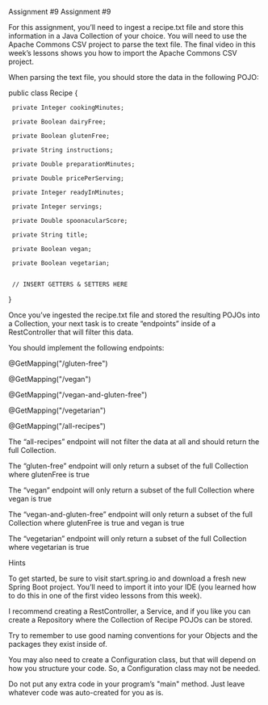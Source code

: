 Assignment #9
Assignment #9

For this assignment, you’ll need to ingest a recipe.txt file and store this information in a Java Collection of your choice. You will need to use the Apache Commons CSV project to parse the text file. The final video in this week’s lessons shows you how to import the Apache Commons CSV project.

When parsing the text file, you should store the data in the following POJO:

public class Recipe {

     private Integer cookingMinutes;

     private Boolean dairyFree;

     private Boolean glutenFree;

     private String instructions;

     private Double preparationMinutes;

     private Double pricePerServing;

     private Integer readyInMinutes;

     private Integer servings;

     private Double spoonacularScore;

     private String title;

     private Boolean vegan;

     private Boolean vegetarian;

    
     // INSERT GETTERS & SETTERS HERE

}

 
Once you’ve ingested the recipe.txt file and stored the resulting POJOs into a Collection, your next task is to create “endpoints” inside of a RestController that will filter this data.

 
You should implement the following endpoints:

@GetMapping("/gluten-free")

@GetMapping("/vegan")

@GetMapping("/vegan-and-gluten-free")

@GetMapping("/vegetarian")

@GetMapping("/all-recipes")

 
The “all-recipes” endpoint will not filter the data at all and should return the full Collection.

The “gluten-free” endpoint will only return a subset of the full Collection where glutenFree is true

The “vegan” endpoint will only return a subset of the full Collection where vegan is true

The “vegan-and-gluten-free” endpoint will only return a subset of the full Collection where glutenFree is true and vegan is true

The “vegetarian” endpoint will only return a subset of the full Collection where vegetarian is true

   
Hints
 
To get started, be sure to visit start.spring.io and download a fresh new Spring Boot project. You’ll need to import it into your IDE (you learned how to do this in one of the first video lessons from this week).

I recommend creating a RestController, a Service, and if you like you can create a Repository where the Collection of Recipe POJOs can be stored.

 
Try to remember to use good naming conventions for your Objects and the packages they exist inside of.

 
You may also need to create a Configuration class, but that will depend on how you structure your code. So, a Configuration class may not be needed.

 
Do not put any extra code in your program’s "main" method. Just leave whatever code was auto-created for you as is.
